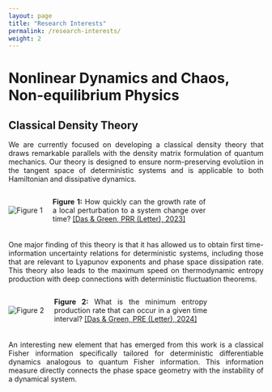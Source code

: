 ```yaml
---
layout: page
title: "Research Interests"
permalink: /research-interests/
weight: 2
---
```


<style>
    p {
        text-align: justify;
    }
    .figure-container {
        display: flex;
        align-items: center;
        margin-bottom: 20px;
    }
    .figure-container img {
        max-width: 40%;
        height: auto;
        margin-right: 20px;
    }
    .figure-caption {
        max-width: 60%;
        text-align: justify;
    }
</style>

# Nonlinear Dynamics and Chaos, Non-equilibrium Physics

## Classical Density Theory ##

<p> We are currently focused on developing a classical density theory that draws
remarkable parallels with the density matrix formulation of quantum mechanics.
Our theory is designed to ensure norm-preserving evolutiion in the tangent space of
deterministic systems and is applicable to both Hamiltonian and dissipative dynamics.</p>

<div class="figure-container">
    <img src="{{ site.baseurl }}/images/Lorenz-attractor-speed-limit-400x400.png" alt="Figure 1">
    <p class="figure-caption"><strong>Figure 1:</strong> How quickly can the growth rate of a local perturbation
    to a system change over time? <a href="https://journals.aps.org/prresearch/abstract/10.1103/PhysRevResearch.5.L012016">[Das & Green, PRR (Letter), 2023]</a></p>
</div>

<p>One major finding of this theory is that it has allowed us to obtain first
time-information uncertainty relations for deterministic systems, including
those that are relevant to Lyapunov exponents and phase space dissipation rate.
This theory also leads to the maximum speed on thermodynamic entropy production
with deep connections with deterministic fluctuation theorems.</p>

<div class="figure-container">
    <img src="{{ site.baseurl }}/images/Max-speed.png" alt="Figure 2">
    <p class="figure-caption"><strong>Figure 2:</strong> What is the minimum entropy production rate that can occur
    in a given time interval? <a href="https://journals.aps.org/pre/abstract/10.1103/PhysRevE.109.L052104">[Das & Green, PRE (Letter), 2024]</a></p>
</div>

<p>An interesting new element that has emerged from this work is a classical
Fisher information specifically tailored for deterministic differentiable
dynamics analogous to quantum Fisher information. This information measure
directly connects the phase space geometry with the instability of a dynamical
system.</p>
